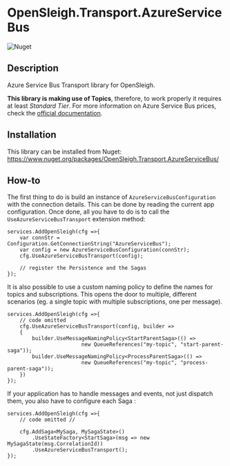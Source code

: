 # OpenSleigh.Transport.AzureServiceBus
![Nuget](https://img.shields.io/nuget/v/OpenSleigh.Transport.AzureServiceBus?style=plastic)

## Description
Azure Service Bus Transport library for OpenSleigh. 

**This library is making use of Topics**, therefore, to work properly it requires at least _Standard Tier_. For more information on Azure Service Bus prices, check the <a href='https://azure.microsoft.com/en-ca/pricing/details/service-bus/' target='_blank'>official documentation</a>.

## Installation
This library can be installed from Nuget: https://www.nuget.org/packages/OpenSleigh.Transport.AzureServiceBus/

## How-to

The first thing to do is build an instance of `AzureServiceBusConfiguration` with the connection details. This can be done by reading the current app configuration. Once done, all you have to do is to call the `UseAzureServiceBusTransport` extension method:

```
services.AddOpenSleigh(cfg =>{     
    var connStr = Configuration.GetConnectionString("AzureServiceBus");
    var config = new AzureServiceBusConfiguration(connStr);
    cfg.UseAzureServiceBusTransport(config);

    // register the Persistence and the Sagas
});
```

It is also possible to use a custom naming policy to define the names for topics and subscriptions. This opens the door to multiple, different scenarios (eg. a single topic with multiple subscriptions, one per message). 

```
services.AddOpenSleigh(cfg =>{  
    // code omitted
    cfg.UseAzureServiceBusTransport(config, builder =>
    {                        
        builder.UseMessageNamingPolicy<StartParentSaga>(() =>
                        new QueueReferences("my-topic", "start-parent-saga"));
        builder.UseMessageNamingPolicy<ProcessParentSaga>(() =>
                        new QueueReferences("my-topic", "process-parent-saga"));
    })
});

```

If your application has to handle messages and events, not just dispatch them, you also have to configure each Saga :

```
services.AddOpenSleigh(cfg =>{  
    // code omitted //

    cfg.AddSaga<MySaga, MySagaState>()
        .UseStateFactory<StartSaga>(msg => new MySagaState(msg.CorrelationId))
        .UseAzureServiceBusTransport();
});
```